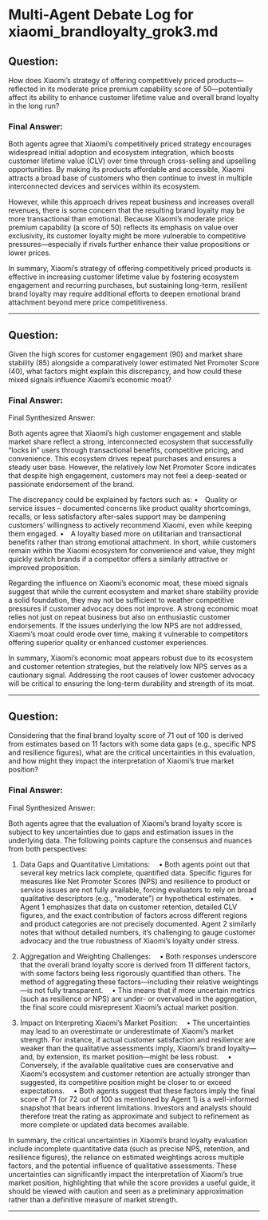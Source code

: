 # Multi-Agent Debate Log for xiaomi_brandloyalty_grok3.md

## Question:
How does Xiaomi’s strategy of offering competitively priced products—reflected in its moderate price premium capability score of 50—potentially affect its ability to enhance customer lifetime value and overall brand loyalty in the long run?

### Final Answer:
Both agents agree that Xiaomi’s competitively priced strategy encourages widespread initial adoption and ecosystem integration, which boosts customer lifetime value (CLV) over time through cross-selling and upselling opportunities. By making its products affordable and accessible, Xiaomi attracts a broad base of customers who then continue to invest in multiple interconnected devices and services within its ecosystem.

However, while this approach drives repeat business and increases overall revenues, there is some concern that the resulting brand loyalty may be more transactional than emotional. Because Xiaomi’s moderate price premium capability (a score of 50) reflects its emphasis on value over exclusivity, its customer loyalty might be more vulnerable to competitive pressures—especially if rivals further enhance their value propositions or lower prices.

In summary, Xiaomi’s strategy of offering competitively priced products is effective in increasing customer lifetime value by fostering ecosystem engagement and recurring purchases, but sustaining long-term, resilient brand loyalty may require additional efforts to deepen emotional brand attachment beyond mere price competitiveness.

---

## Question:
Given the high scores for customer engagement (90) and market share stability (85) alongside a comparatively lower estimated Net Promoter Score (40), what factors might explain this discrepancy, and how could these mixed signals influence Xiaomi’s economic moat?

### Final Answer:
Final Synthesized Answer:

Both agents agree that Xiaomi’s high customer engagement and stable market share reflect a strong, interconnected ecosystem that successfully “locks in” users through transactional benefits, competitive pricing, and convenience. This ecosystem drives repeat purchases and ensures a steady user base. However, the relatively low Net Promoter Score indicates that despite high engagement, customers may not feel a deep-seated or passionate endorsement of the brand.

The discrepancy could be explained by factors such as:
• Quality or service issues – documented concerns like product quality shortcomings, recalls, or less satisfactory after‐sales support may be dampening customers’ willingness to actively recommend Xiaomi, even while keeping them engaged.
• A loyalty based more on utilitarian and transactional benefits rather than strong emotional attachment. In short, while customers remain within the Xiaomi ecosystem for convenience and value, they might quickly switch brands if a competitor offers a similarly attractive or improved proposition.

Regarding the influence on Xiaomi’s economic moat, these mixed signals suggest that while the current ecosystem and market share stability provide a solid foundation, they may not be sufficient to weather competitive pressures if customer advocacy does not improve. A strong economic moat relies not just on repeat business but also on enthusiastic customer endorsements. If the issues underlying the low NPS are not addressed, Xiaomi’s moat could erode over time, making it vulnerable to competitors offering superior quality or enhanced customer experiences.

In summary, Xiaomi’s economic moat appears robust due to its ecosystem and customer retention strategies, but the relatively low NPS serves as a cautionary signal. Addressing the root causes of lower customer advocacy will be critical to ensuring the long-term durability and strength of its moat.

---

## Question:
Considering that the final brand loyalty score of 71 out of 100 is derived from estimates based on 11 factors with some data gaps (e.g., specific NPS and resilience figures), what are the critical uncertainties in this evaluation, and how might they impact the interpretation of Xiaomi’s true market position?

### Final Answer:
Final Synthesized Answer:

Both agents agree that the evaluation of Xiaomi’s brand loyalty score is subject to key uncertainties due to gaps and estimation issues in the underlying data. The following points capture the consensus and nuances from both perspectives:

1. Data Gaps and Quantitative Limitations:
 • Both agents point out that several key metrics lack complete, quantified data. Specific figures for measures like Net Promoter Scores (NPS) and resilience to product or service issues are not fully available, forcing evaluators to rely on broad qualitative descriptors (e.g., “moderate”) or hypothetical estimates.
 • Agent 1 emphasizes that data on customer retention, detailed CLV figures, and the exact contribution of factors across different regions and product categories are not precisely documented. Agent 2 similarly notes that without detailed numbers, it’s challenging to gauge customer advocacy and the true robustness of Xiaomi’s loyalty under stress.

2. Aggregation and Weighting Challenges:
 • Both responses underscore that the overall brand loyalty score is derived from 11 different factors, with some factors being less rigorously quantified than others. The method of aggregating these factors—including their relative weightings—is not fully transparent.
 • This means that if more uncertain metrics (such as resilience or NPS) are under- or overvalued in the aggregation, the final score could misrepresent Xiaomi’s actual market position.

3. Impact on Interpreting Xiaomi’s Market Position:
 • The uncertainties may lead to an overestimate or underestimate of Xiaomi’s market strength. For instance, if actual customer satisfaction and resilience are weaker than the qualitative assessments imply, Xiaomi’s brand loyalty—and, by extension, its market position—might be less robust.
 • Conversely, if the available qualitative cues are conservative and Xiaomi’s ecosystem and customer retention are actually stronger than suggested, its competitive position might be closer to or exceed expectations.
 • Both agents suggest that these factors imply the final score of 71 (or 72 out of 100 as mentioned by Agent 1) is a well-informed snapshot that bears inherent limitations. Investors and analysts should therefore treat the rating as approximate and subject to refinement as more complete or updated data becomes available.

In summary, the critical uncertainties in Xiaomi’s brand loyalty evaluation include incomplete quantitative data (such as precise NPS, retention, and resilience figures), the reliance on estimated weightings across multiple factors, and the potential influence of qualitative assessments. These uncertainties can significantly impact the interpretation of Xiaomi’s true market position, highlighting that while the score provides a useful guide, it should be viewed with caution and seen as a preliminary approximation rather than a definitive measure of market strength.

---

